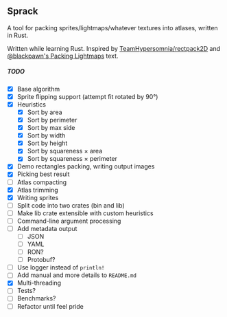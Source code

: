 ## Sprack

A tool for packing sprites/lightmaps/whatever textures into atlases, written in Rust.

Written while learning Rust. Inspired by [TeamHypersomnia/rectpack2D](https://github.com/TeamHypersomnia/rectpack2D)
and [@blackpawn's Packing Lightmaps](http://blackpawn.com/texts/lightmaps/default.html) text.

##### TODO
- [x] Base algorithm
- [x] Sprite flipping support (attempt fit rotated by 90°)
- [x] Heuristics
  - [x] Sort by area
  - [x] Sort by perimeter
  - [x] Sort by max side
  - [x] Sort by width
  - [x] Sort by height
  - [x] Sort by squareness × area
  - [x] Sort by squareness × perimeter
- [x] Demo rectangles packing, writing output images
- [x] Picking best result
- [ ] Atlas compacting
- [x] Atlas trimming
- [x] Writing sprites
- [ ] Split code into two crates (bin and lib)
- [ ] Make lib crate extensible with custom heuristics
- [ ] Command-line argument processing
- [ ] Add metadata output
  - [ ] JSON
  - [ ] YAML
  - [ ] RON?
  - [ ] Protobuf?
- [ ] Use logger instead of `println!`
- [ ] Add manual and more details to `README.md`
- [x] Multi-threading
- [ ] Tests?
- [ ] Benchmarks?
- [ ] Refactor until feel pride

